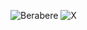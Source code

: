 ![Berabere](https://user-images.githubusercontent.com/100369628/216958297-3400b629-263c-4af6-997d-73cb50949415.png)
![X](https://user-images.githubusercontent.com/100369628/216958309-fd7073bc-b70e-4fc4-a9aa-4900f34f2d49.png)
